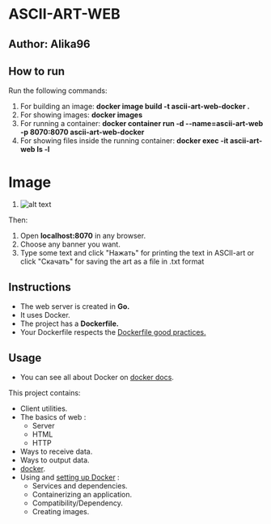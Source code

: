 # ASCII-ART-WEB

## Author: Alika96

## How to run
Run the following commands:
1. For building an image: **docker image build -t ascii-art-web-docker .**
2. For showing images: **docker images**
3. For running a container: **docker container run -d --name=ascii-art-web -p 8070:8070 ascii-art-web-docker**
4. For showing files inside the running container: **docker exec -it ascii-art-web ls -l**


# Image
1. ![alt text](https://github.com/Alika03/ascii-art-web/blob/a06633682b9e617a42b5ec05f953b9d7f74e793b/imageofweb/main.png?raw=true)

Then:
1. Open **localhost:8070** in any browser.
2. Choose any banner you want.
3. Type some text and click "Нажать" for printing the text in ASCII-art or click "Скачать" for saving the art as a file in .txt format 

## Instructions

* The web server is created in **Go.**
* It uses Docker.
* The project has a **Dockerfile.**
* Your Dockerfile respects the [Dockerfile good practices.](https://docs.docker.com/develop/develop-images/dockerfile_best-practices/)

## Usage
* You can see all about Docker on [docker docs](https://docs.docker.com/).

This project contains:

* Client utilities.
* The basics of web :
    * Server
    * HTML
    * HTTP
* Ways to receive data.
* Ways to output data.
* [docker](https://docs.docker.com/).
* Using and [setting up Docker](https://docs.docker.com/get-started/) :
    * Services and dependencies.
    * Containerizing an application.
    * Compatibility/Dependency.
    * Creating images.

